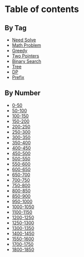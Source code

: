 # Table of contents

## By Tag

* [Need Solve](README.md)
* [Math Problem](<README (2).md>)
* [Greedy](<README (1).md>)
* [Two Pointers](by-tag/two-pointers.md)
* [Binary Search](by-tag/binary-search.md)
* [Tree](<README (1) (1).md>)
* [DP](<README (1) (1) (1).md>)
* [Prefix](by-tag/prefix.md)

## By Number

* [0-50](by-number/0-50.md)
* [50-100](by-number/50-100.md)
* [100-150](by-number/100-150.md)
* [150-200](by-number/150-200.md)
* [200-250](by-number/200-250.md)
* [250-300](by-number/250-300.md)
* [300-350](by-number/300-350.md)
* [350-400](by-number/page-3.md)
* [400-450](by-number/400-450.md)
* [450-500](by-number/450-500.md)
* [500-550](by-number/500-550.md)
* [550-600](by-number/550-600.md)
* [600-650](by-number/600-650.md)
* [650-700](by-number/650-700.md)
* [700-750](by-number/700-750.md)
* [750-800](by-number/750-800.md)
* [800-850](by-number/800-850.md)
* [850-900](by-number/850-900.md)
* [950-1000](by-number/950-1000.md)
* [1000-1050](by-number/1000-1050.md)
* [1100-1150](by-number/1100-1150.md)
* [1200-1250](by-number/1200-1250.md)
* [1250-1300](by-number/1250-1300.md)
* [1300-1350](by-number/1300-1350.md)
* [1400-1450](by-number/1400-1450.md)
* [1550-1600](by-number/1550-1600.md)
* [1700-1750](by-number/1700-1750.md)
* [1800-1850](by-number/1800-1850.md)
